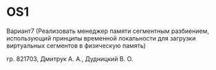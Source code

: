 # OS1
 
Вариант7	(Реализовать менеджер памяти сегментным разбиением, использующий принципы временной локальности для загрузки виртуальных сегментов в физическую память)

гр. 821703, Дмитрук А. А., Дудницкий В. О.
